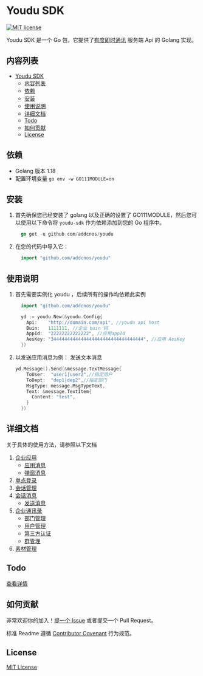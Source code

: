 # Youdu SDK

[![MIT license](https://img.shields.io/badge/license-MIT-brightgreen.svg)](https://opensource.org/licenses/MIT)

Youdu SDK 是一个 Go 包，它提供了[有度即时通讯](https://youdu.im/doc/api/c01_00002.html) 服务端 Api 的 Golang 实现。


## 内容列表
- [Youdu SDK](#youdu-sdk)
  - [内容列表](#内容列表)
  - [依赖](#依赖)
  - [安装](#安装)
  - [使用说明](#使用说明)
  - [详细文档](#详细文档)
  - [Todo](#todo)
  - [如何贡献](#如何贡献)
  - [License](#license)

## 依赖
- Golang 版本 1.18
- 配置环境变量 `go env -w GO111MODULE=on`

## 安装
1. 首先确保您已经安装了 golang 以及正确的设置了 GO111MODULE，然后您可以使用以下命令将 `youdu-sdk` 作为依赖添加到您的 Go 程序中。 
    ```go
      go get -u github.com/addcnos/youdu
    ```
2. 在您的代码中导入它：
    ```go
      import "github.com/addcnos/youdu"
    ```
## 使用说明
1. 首先需要实例化 youdu ，后续所有的操作均依赖此实例
    ```go
      import "github.com/addcnos/youdu"

      yd := youdu.New(&youdu.Config{
        Api:    "http://domain.com/api", //youdu api host
        Buin:   1111111, //企业 buin 码
        AppId:  "22222222222222", //应用appId
        AesKey: "3444444444444444444444444444444444", //应用 AesKey
      })
    ```
2. 以发送应用消息为例：
   发送文本消息 
    ```go
    yd.Message().Send(&message.TextMessage{
        ToUser:  "user1|user2",//指定用户
        ToDept:  "dep1|dep2",//指定部门
        MsgType: message.MsgTypeText,
        Text: &message.TextItem{
          Content: "test",
        }
      })
    ```
## 详细文档
关于具体的使用方法，请参照以下文档
1. [企业应用](docs/EnterpriseApplication/README.md) 
      - [应用消息](docs/EnterpriseApplication/enterpriseMessage.md#应用消息) 
      - [弹窗消息](docs/EnterpriseApplication/popWindowMessage.md#弹窗消息) 
2. [单点登录](docs/SSO/README.md) 
3. [会话管理](docs/SessionManage/README.md)
4. [会话消息](docs/SessionMessage/README.md)
      - [发送消息](docs/SessionMessage/sendSessionMessage.md)
5. [企业通讯录](docs/EnterpriseContacts/README.md)
      - [部门管理](docs/EnterpriseContacts/departments.md)
      - [用户管理](docs/EnterpriseContacts/users.md)
      - [第三方认证](docs/EnterpriseContacts/thirdAuth.md)
      - [群管理](docs/EnterpriseContacts/groups.md)
6. [素材管理](docs/Media/README.md)
   
## Todo
[查看详情](./todo.md)
## 如何贡献

非常欢迎你的加入！[提一个 Issue](https://github.com/addcnos/youdu/issues/new) 或者提交一个 Pull Request。


标准 Readme 遵循 [Contributor Covenant](http://contributor-covenant.org/version/1/3/0/) 行为规范。

##  License
[ MIT License](LICENSE)
